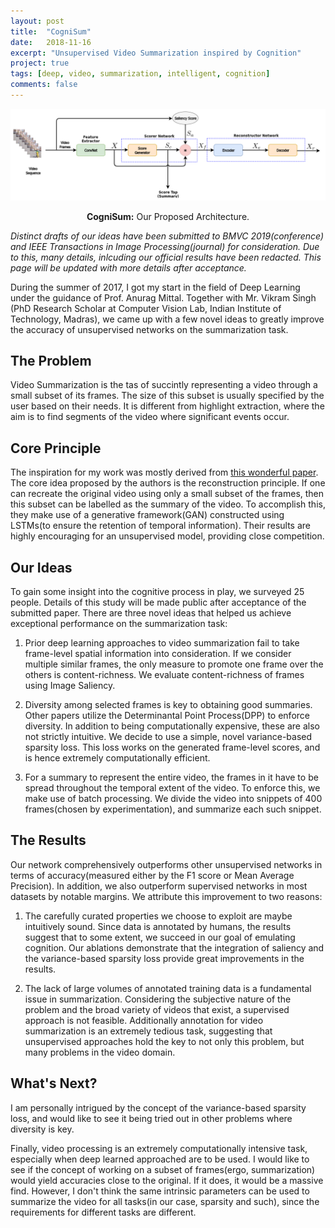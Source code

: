 ```yaml
---
layout: post
title:  "CogniSum"
date:   2018-11-16
excerpt: "Unsupervised Video Summarization inspired by Cognition"
project: true
tags: [deep, video, summarization, intelligent, cognition]
comments: false
---
```


![Architecture](/assets/img/vsum.png)

<center><b>CogniSum:</b> Our Proposed Architecture.</center>

*Distinct drafts of our ideas have been submitted to BMVC 2019(conference) and IEEE Transactions in Image Processing(journal) for consideration. Due to this, many details, inlcuding our official results have been redacted. This page will be updated with more details after acceptance.*

During the summer of 2017, I got my start in the field of Deep Learning under the guidance of Prof. Anurag Mittal. Together with Mr. Vikram Singh (PhD Research Scholar at Computer Vision Lab, Indian Institute of Technology, Madras), we came up with a few novel ideas to greatly improve the accuracy of unsupervised networks on the summarization task.

## The Problem

Video Summarization is the tas of succintly representing a video through a small subset of its frames. The size of this subset is usually specified by the user based on their needs. It is different from highlight extraction, where the aim is to find segments of the video where significant events occur.

## Core Principle

The inspiration for my work was mostly derived from [this wonderful paper](http://web.engr.oregonstate.edu/~sinisa/research/publications/cvpr17_summarization.pdf). The core idea proposed by the authors is the reconstruction principle. If one can recreate the original video using only a small subset of the frames, then this subset can be labelled as the summary of the video. To accomplish this, they make use of a generative framework(GAN) constructed using LSTMs(to ensure the retention of temporal information). Their results are highly encouraging for an unsupervised model, providing close competition.

## Our Ideas

To gain some insight into the cognitive process in play, we surveyed 25 people. Details of this study will be made public after acceptance of the submitted paper. There are three novel ideas that helped us achieve exceptional performance on the summarization task:

1. Prior deep learning approaches to video summarization fail to take frame-level spatial information into consideration. If we consider multiple similar frames, the only measure to promote one frame over the others is content-richness. We evaluate content-richness of frames using Image Saliency.

2. Diversity among selected frames is key to obtaining good summaries. Other papers utilize the Determinantal Point Process(DPP) to enforce diversity. In addition to being computationally expensive, these are also not strictly intuitive. We decide to use a simple, novel variance-based sparsity loss. This loss works on the generated frame-level scores, and is hence extremely computationally efficient. 

3. For a summary to represent the entire video, the frames in it have to be spread throughout the temporal extent of the video. To enforce this, we make use of batch processing. We divide the video into snippets of 400 frames(chosen by experimentation), and summarize each such snippet.

## The Results

Our network comprehensively outperforms other unsupervised networks in terms of accuracy(measured either by the F1 score or Mean Average Precision). In addition, we also outperform supervised networks in most datasets by notable margins. We attribute this improvement to two reasons:

1. The carefully curated properties we choose to exploit are maybe intuitively sound. Since data is annotated by humans, the results suggest that to some extent, we succeed in our goal of emulating cognition. Our ablations demonstrate that the integration of saliency and the variance-based sparsity loss provide great improvements in the results.

2. The lack of large volumes of annotated training data is a fundamental issue in summarization. Considering the subjective nature of the problem and the broad variety of videos that exist, a supervised approach is not feasible. Additionally annotation for video summarization is an extremely tedious task, suggesting that unsupervised approaches hold the key to not only this problem, but many problems in the video domain.

## What's Next?

I am personally intrigued by the concept of the variance-based sparsity loss, and would like to see it being tried out in other problems where diversity is key. 

Finally, video processing is an extremely computationally intensive task, especially when deep learned approached are to be used. I would like to see if the concept of working on a subset of frames(ergo, summarization) would yield accuracies close to the original. If it does, it would be a massive find. However, I don't think the same intrinsic parameters can be used to summarize the video for all tasks(in our case, sparsity and such), since the requirements for different tasks are different.  